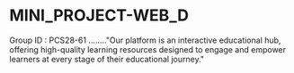 # MINI_PROJECT-WEB_D
Group ID : PCS28-61 ........"Our platform is an interactive educational hub, offering high-quality learning resources designed to engage and empower learners at every stage of their educational journey."
